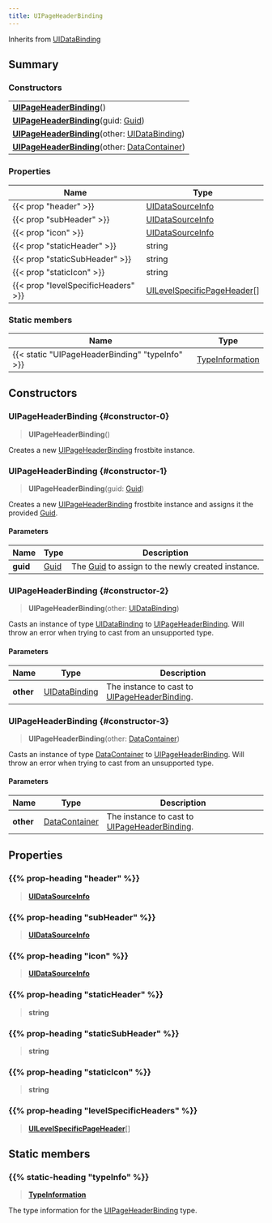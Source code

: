 ```yaml
---
title: UIPageHeaderBinding
---
```


Inherits from [UIDataBinding](/vext/ref/fb/uidatabinding)

## Summary

### Constructors

|  |
| --- |
| **[UIPageHeaderBinding](#constructor-0)**() |
| **[UIPageHeaderBinding](#constructor-1)**(guid: [Guid](/vext/ref/shared/type/guid)) |
| **[UIPageHeaderBinding](#constructor-2)**(other: [UIDataBinding](/vext/ref/fb/uidatabinding)) |
| **[UIPageHeaderBinding](#constructor-3)**(other: [DataContainer](/vext/ref/shared/type/datacontainer)) |

### Properties

| Name | Type |
| ---- | ---- |
| {{< prop "header" >}} | [UIDataSourceInfo](/vext/ref/fb/uidatasourceinfo) |
| {{< prop "subHeader" >}} | [UIDataSourceInfo](/vext/ref/fb/uidatasourceinfo) |
| {{< prop "icon" >}} | [UIDataSourceInfo](/vext/ref/fb/uidatasourceinfo) |
| {{< prop "staticHeader" >}} | string |
| {{< prop "staticSubHeader" >}} | string |
| {{< prop "staticIcon" >}} | string |
| {{< prop "levelSpecificHeaders" >}} | [UILevelSpecificPageHeader](/vext/ref/fb/uilevelspecificpageheader)[] |

### Static members

| Name | Type |
| ---- | ---- |
| {{< static "UIPageHeaderBinding" "typeInfo" >}} | [TypeInformation](/vext/ref/shared/type/typeinformation) |

## Constructors

### UIPageHeaderBinding {#constructor-0}

> **UIPageHeaderBinding**()

Creates a new [UIPageHeaderBinding](/vext/ref/fb/uipageheaderbinding) frostbite instance.

### UIPageHeaderBinding {#constructor-1}

> **UIPageHeaderBinding**(guid: [Guid](/vext/ref/shared/type/guid))

Creates a new [UIPageHeaderBinding](/vext/ref/fb/uipageheaderbinding) frostbite instance and assigns it the provided [Guid](/vext/ref/shared/type/guid).

#### Parameters

| Name | Type | Description |
| ---- | ---- | ----------- |
| **guid** | [Guid](/vext/ref/shared/type/guid) | The [Guid](/vext/ref/shared/type/guid) to assign to the newly created instance. |

### UIPageHeaderBinding {#constructor-2}

> **UIPageHeaderBinding**(other: [UIDataBinding](/vext/ref/fb/uidatabinding))

Casts an instance of type [UIDataBinding](/vext/ref/fb/uidatabinding) to [UIPageHeaderBinding](/vext/ref/fb/uipageheaderbinding). Will throw an error when trying to cast from an unsupported type.

#### Parameters

| Name | Type | Description |
| ---- | ---- | ----------- |
| **other** | [UIDataBinding](/vext/ref/fb/uidatabinding) | The instance to cast to [UIPageHeaderBinding](/vext/ref/fb/uipageheaderbinding). |

### UIPageHeaderBinding {#constructor-3}

> **UIPageHeaderBinding**(other: [DataContainer](/vext/ref/shared/type/datacontainer))

Casts an instance of type [DataContainer](/vext/ref/shared/type/datacontainer) to [UIPageHeaderBinding](/vext/ref/fb/uipageheaderbinding). Will throw an error when trying to cast from an unsupported type.

#### Parameters

| Name | Type | Description |
| ---- | ---- | ----------- |
| **other** | [DataContainer](/vext/ref/shared/type/datacontainer) | The instance to cast to [UIPageHeaderBinding](/vext/ref/fb/uipageheaderbinding). |

## Properties

### {{% prop-heading "header" %}}

> **[UIDataSourceInfo](/vext/ref/fb/uidatasourceinfo)**

### {{% prop-heading "subHeader" %}}

> **[UIDataSourceInfo](/vext/ref/fb/uidatasourceinfo)**

### {{% prop-heading "icon" %}}

> **[UIDataSourceInfo](/vext/ref/fb/uidatasourceinfo)**

### {{% prop-heading "staticHeader" %}}

> **string**

### {{% prop-heading "staticSubHeader" %}}

> **string**

### {{% prop-heading "staticIcon" %}}

> **string**

### {{% prop-heading "levelSpecificHeaders" %}}

> **[UILevelSpecificPageHeader](/vext/ref/fb/uilevelspecificpageheader)**[]

## Static members

### {{% static-heading "typeInfo" %}}

> **[TypeInformation](/vext/ref/shared/type/typeinformation)**

The type information for the [UIPageHeaderBinding](/vext/ref/fb/uipageheaderbinding) type.

